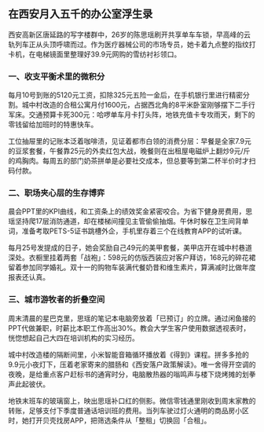 ## 在西安月入五千的办公室浮生录
 
 西安高新区唐延路的写字楼群中，26岁的陈思瑶刷开共享单车车锁，早高峰的云轨列车正从头顶呼啸而过。作为医疗器械公司的市场专员，她卡着九点整的指纹打卡机，在电梯镜面里整理好39.9元网购的雪纺衬衫领口。
 
### 一、收支平衡术里的微积分
 每月10号到账的5120元工资，扣除325元五险一金后，在手机银行里进行精密分割。城中村改造的合租公寓月付1600元，占据西北角的8平米卧室刚够摆下二手行军床。交通预算卡死300元：哈啰单车月卡打头阵，地铁充值卡专攻雨天，剩下的零钱留给加班时的特惠快车。
 
 工位抽屉里的记账本泛着咖啡渍，见证着都市白领的消费分层：早餐是全家7.9元的豆浆套餐，午餐靠25元的外卖红包大战，晚餐则在出租屋电磁炉上翻炒9元/斤的鸡胸肉。每周五的部门奶茶拼单是必要社交成本，但总要等到第二杯半价时才扫码付款。
 
### 二、职场夹心层的生存博弈
 晨会PPT里的KPI曲线，和工资条上的绩效奖金紧密咬合。为省下健身房费用，思瑶坚持爬17层消防通道，却在楼梯间撞见主管偷偷抽烟。午休时躲在卫生间背单词，准备考取PETS-5证书跳槽外企，手机里存着三个在线教育APP的试听课。
 
 每月25号发提成的日子，她会奖励自己49元的美甲套餐，美甲店开在城中村巷道深处。衣橱里挂着两套「战袍」：598元的仿版西装应对客户拜访，168元的碎花裙留着参加同学婚礼。双十一的购物车装满代餐奶昔和维生素片，算满减时比做年度报表还认真。
 
### 三、城市游牧者的折叠空间
 周末清晨的星巴克里，思瑶的笔记本电脑旁放着「已预订」的立牌。通过闲鱼接的PPT代做兼职，时薪比本职工作高出30%。教会大学生客户使用数据透视表时，恍惚想起自己大四在培训机构的实习经历。
 
 城中村改造楼的隔断间里，小米智能音箱循环播放着《得到》课程。拼多多抢的9.9元小夜灯下，压着老家寄来的腊肠和《西安落户政策解读》。唯一舍得开空调的夜晚，是给重点客户赶标书的通宵时分，电脑散热器的嗡鸣声与楼下烧烤摊的划拳声此起彼伏。
 
 地铁末班车的玻璃窗上，映出思瑶补口红的侧影。微信零钱通里刚收到周末家教的转账，足够支付下季度普通话培训班的费用。当列车驶过灯火通明的商品房小区时，她打开贝壳找房APP，把筛选条件从「整租」切换回「合租」。
